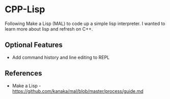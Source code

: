# CPP-Lisp

Following Make a Lisp (MAL) to code up a simple lisp interpreter. I wanted to learn more about lisp and refresh on C++.



## Optional Features
* Add command history and line editing to REPL


## References
* Make a Lisp - https://github.com/kanaka/mal/blob/master/process/guide.md
